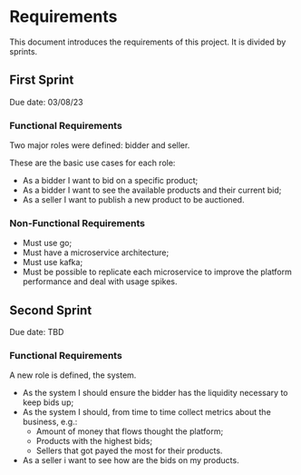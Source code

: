 # Requirements

This document introduces the requirements of this project.
It is divided by sprints.

## First Sprint

Due date: 03/08/23

### Functional Requirements

Two major roles were defined: bidder and seller.

These are the basic use cases for each role:

- As a bidder I want to bid on a specific product;
- As a bidder I want to see the available products and their current bid;
- As a seller I want to publish a new product to be auctioned.

### Non-Functional Requirements

- Must use go;
- Must have a microservice architecture;
- Must use kafka;
- Must be possible to replicate each microservice to improve the platform performance and deal with usage spikes.

## Second Sprint

Due date: TBD

### Functional Requirements

A new role is defined, the system.

- As the system I should ensure the bidder has the liquidity necessary to keep bids up;
- As the system I should, from time to time collect metrics about the business, e.g.:
  - Amount of money that flows thought the platform;
  - Products with the highest bids;
  - Sellers that got payed the most for their products.
- As a seller i want to see how are the bids on my products.
